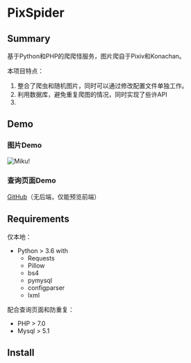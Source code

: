 # PixSpider

## Summary

基于Python和PHP的爬爬怪服务，图片爬自于Pixiv和Konachan。

本项目特点：

1. 整合了爬虫和随机图片，同时可以通过修改配置文件单独工作。
2. 利用数据库，避免重复爬图的情况，同时实现了些许API
3. 

## Demo

### 图片Demo

![Miku!]()

### 查询页面Demo

[GitHub]()（无后端，仅能预览前端）



## Requirements

仅本地：

- Python > 3.6 with 
  - Requests
  - Pillow
  - bs4
  - pymysql
  - configparser
  - lxml
  

配合查询页面和防重复：

- PHP > 7.0
- Mysql > 5.1



## Install







